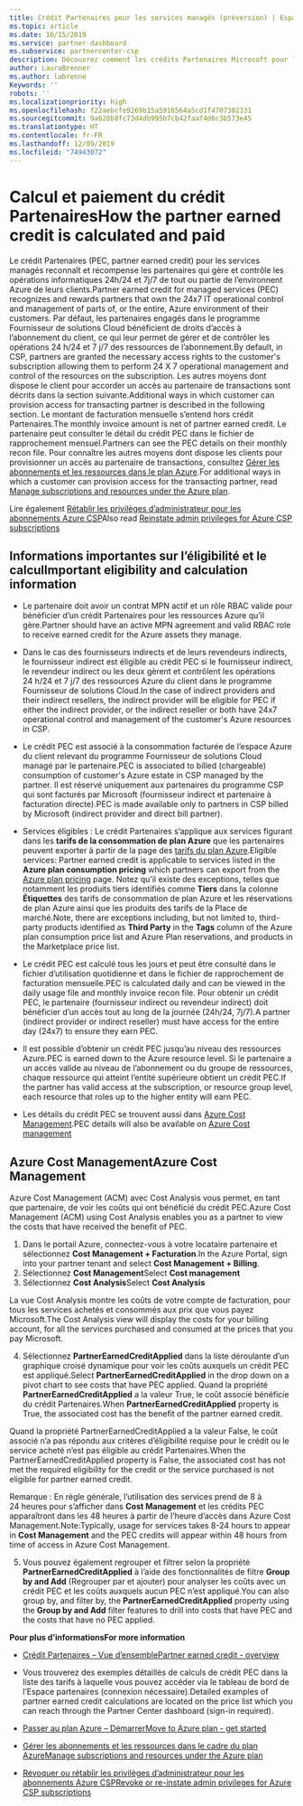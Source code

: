 ```yaml
---
title: Crédit Partenaires pour les services managés (préversion) | Espace partenaires
ms.topic: article
ms.date: 10/15/2019
ms.service: partner-dashboard
ms.subservice: partnercenter-csp
description: Découvrez comment les crédits Partenaires Microsoft pour les services managés sont calculés et payants, et comment vérifier que vous êtes éligible.
author: LauraBrenner
ms.author: labrenne
Keywords: ''
robots: ''
ms.localizationpriority: high
ms.openlocfilehash: f22aebcfe9269b15a5916564a5cd1f4707302331
ms.sourcegitcommit: 9a628b8fc73d4db995b7cb42faaf4d6c3b573e45
ms.translationtype: HT
ms.contentlocale: fr-FR
ms.lasthandoff: 12/09/2019
ms.locfileid: "74943072"
---
```

# <a name="how-the-partner-earned-credit-is-calculated-and-paid"></a><span data-ttu-id="dba7b-103">Calcul et paiement du crédit Partenaires</span><span class="sxs-lookup"><span data-stu-id="dba7b-103">How the partner earned credit is calculated and paid</span></span>

<span data-ttu-id="dba7b-104">Le crédit Partenaires (PEC, partner earned credit) pour les services managés reconnaît et récompense les partenaires qui gère et contrôle les opérations informatiques 24h/24 et 7j/7 de tout ou partie de l’environnent Azure de leurs clients.</span><span class="sxs-lookup"><span data-stu-id="dba7b-104">Partner earned credit for managed services (PEC) recognizes and rewards partners that own the 24x7 IT operational control and management of parts of, or the entire, Azure environment of their customers.</span></span> <span data-ttu-id="dba7b-105">Par défaut, les partenaires engagés dans le programme Fournisseur de solutions Cloud bénéficient de droits d’accès à l’abonnement du client, ce qui leur permet de gérer et de contrôler les opérations 24 h/24 et 7 j/7 des ressources de l’abonnement.</span><span class="sxs-lookup"><span data-stu-id="dba7b-105">By default, in CSP, partners are granted the necessary access rights to the customer's subscription allowing them to perform 24 X 7 operational management and control of the resources on the subscription.</span></span> <span data-ttu-id="dba7b-106">Les autres moyens dont dispose le client pour accorder un accès au partenaire de transactions sont décrits dans la section suivante.</span><span class="sxs-lookup"><span data-stu-id="dba7b-106">Additional ways in which customer can provision access for transacting partner is described in the following section.</span></span> <span data-ttu-id="dba7b-107">Le montant de facturation mensuelle s’entend hors crédit Partenaires.</span><span class="sxs-lookup"><span data-stu-id="dba7b-107">The monthly invoice amount is net of partner earned credit.</span></span> <span data-ttu-id="dba7b-108">Le partenaire peut consulter le détail du crédit PEC dans le fichier de rapprochement mensuel.</span><span class="sxs-lookup"><span data-stu-id="dba7b-108">Partners can see the PEC details on their monthly recon file.</span></span> <span data-ttu-id="dba7b-109">Pour connaître les autres moyens dont dispose les clients pour provisionner un accès au partenaire de transactions, consultez [Gérer les abonnements et les ressources dans le plan Azure](azure-plan-manage.md).</span><span class="sxs-lookup"><span data-stu-id="dba7b-109">For additional ways in which a customer can provision access for the transacting partner, read [Manage subscriptions and resources under the Azure plan](azure-plan-manage.md).</span></span>

<span data-ttu-id="dba7b-110">Lire également [Rétablir les privilèges d’administrateur pour les abonnements Azure CSP](revoke-reinstate-csp.md)</span><span class="sxs-lookup"><span data-stu-id="dba7b-110">Also read [Reinstate admin privileges for Azure CSP subscriptions](revoke-reinstate-csp.md)</span></span>

## <a name="important-eligibility-and-calculation-information"></a><span data-ttu-id="dba7b-111">Informations importantes sur l’éligibilité et le calcul</span><span class="sxs-lookup"><span data-stu-id="dba7b-111">Important eligibility and calculation information</span></span>

- <span data-ttu-id="dba7b-112">Le partenaire doit avoir un contrat MPN actif et un rôle RBAC valide pour bénéficier d’un crédit Partenaires pour les ressources Azure qu’il gère.</span><span class="sxs-lookup"><span data-stu-id="dba7b-112">Partner should have an active MPN agreement and valid RBAC role to receive earned credit for the Azure assets they manage.</span></span> 

- <span data-ttu-id="dba7b-113">Dans le cas des fournisseurs indirects et de leurs revendeurs indirects, le fournisseur indirect est éligible au crédit PEC si le fournisseur indirect, le revendeur indirect ou les deux gèrent et contrôlent les opérations 24 h/24 et 7 j/7 des ressources Azure du client dans le programme Fournisseur de solutions Cloud.</span><span class="sxs-lookup"><span data-stu-id="dba7b-113">In the case of indirect providers and their indirect resellers, the indirect provider will be eligible for PEC if either the indirect provider, or the indirect reseller or both have 24x7 operational control and management of the customer's Azure resources in CSP.</span></span>

- <span data-ttu-id="dba7b-114">Le crédit PEC est associé à la consommation facturée de l’espace Azure du client relevant du programme Fournisseur de solutions Cloud managé par le partenaire.</span><span class="sxs-lookup"><span data-stu-id="dba7b-114">PEC is associated to billed (chargeable) consumption of customer's Azure estate in CSP managed by the partner.</span></span> <span data-ttu-id="dba7b-115">Il est réservé uniquement aux partenaires du programme CSP qui sont facturés par Microsoft (fournisseur indirect et partenaire à facturation directe).</span><span class="sxs-lookup"><span data-stu-id="dba7b-115">PEC is made available only to partners in CSP billed by Microsoft (indirect provider and direct bill partner).</span></span> 

- <span data-ttu-id="dba7b-116">Services éligibles : Le crédit Partenaires s’applique aux services figurant dans les **tarifs de la consommation de plan Azure** que les partenaires peuvent exporter à partir de la page des [tarifs du plan Azure](https://partner.microsoft.com/commerce/sales).</span><span class="sxs-lookup"><span data-stu-id="dba7b-116">Eligible services: Partner earned credit is applicable to services listed in the **Azure plan consumption pricing** which partners can export from the [Azure plan pricing](https://partner.microsoft.com/commerce/sales) page.</span></span> <span data-ttu-id="dba7b-117">Notez qu’il existe des exceptions, telles que notamment les produits tiers identifiés comme **Tiers** dans la colonne **Étiquettes** des tarifs de consommation de plan Azure et les réservations de plan Azure ainsi que les produits des tarifs de la Place de marché.</span><span class="sxs-lookup"><span data-stu-id="dba7b-117">Note, there are exceptions including, but not limited to, third-party products identified as **Third Party** in  the **Tags** column of the Azure plan consumption price list and Azure Plan reservations, and products in the Marketplace price list.</span></span>

- <span data-ttu-id="dba7b-118">Le crédit PEC est calculé tous les jours et peut être consulté dans le fichier d’utilisation quotidienne et dans le fichier de rapprochement de facturation mensuelle.</span><span class="sxs-lookup"><span data-stu-id="dba7b-118">PEC is calculated daily and can be viewed in the daily usage file and monthly invoice recon file.</span></span> <span data-ttu-id="dba7b-119">Pour obtenir un crédit PEC, le partenaire (fournisseur indirect ou revendeur indirect) doit bénéficier d’un accès tout au long de la journée (24h/24, 7j/7).</span><span class="sxs-lookup"><span data-stu-id="dba7b-119">A partner (indirect provider or indirect reseller) must have access for the entire day (24x7) to ensure they earn PEC.</span></span>  

- <span data-ttu-id="dba7b-120">Il est possible d’obtenir un crédit PEC jusqu’au niveau des ressources Azure.</span><span class="sxs-lookup"><span data-stu-id="dba7b-120">PEC is earned down to the Azure resource level.</span></span> <span data-ttu-id="dba7b-121">Si le partenaire a un accès valide au niveau de l’abonnement ou du groupe de ressources, chaque ressource qui atteint l’entité supérieure obtient un crédit PEC.</span><span class="sxs-lookup"><span data-stu-id="dba7b-121">If the partner has valid access at the subscription, or resource group level, each resource that roles up to the higher entity will earn PEC.</span></span>  

- <span data-ttu-id="dba7b-122">Les détails du crédit PEC se trouvent aussi dans [Azure Cost Management](https://go.microsoft.com/fwlink/?linkid=2106482).</span><span class="sxs-lookup"><span data-stu-id="dba7b-122">PEC details will also be available on [Azure Cost management](https://go.microsoft.com/fwlink/?linkid=2106482)</span></span>

## <a name="azure-cost-management"></a><span data-ttu-id="dba7b-123">Azure Cost Management</span><span class="sxs-lookup"><span data-stu-id="dba7b-123">Azure Cost Management</span></span>

 <span data-ttu-id="dba7b-124">Azure Cost Management (ACM) avec Cost Analysis vous permet, en tant que partenaire, de voir les coûts qui ont bénéficié du crédit PEC.</span><span class="sxs-lookup"><span data-stu-id="dba7b-124">Azure Cost Management (ACM) using Cost Analysis enables you as a partner to view the costs that have received the benefit of PEC.</span></span>  

1. <span data-ttu-id="dba7b-125">Dans le portail Azure, connectez-vous à votre locataire partenaire et sélectionnez **Cost Management + Facturation**.</span><span class="sxs-lookup"><span data-stu-id="dba7b-125">In the Azure Portal, sign into your partner tenant and select **Cost Management + Billing**.</span></span>
2.  <span data-ttu-id="dba7b-126">Sélectionnez **Cost Management**</span><span class="sxs-lookup"><span data-stu-id="dba7b-126">Select **Cost management**</span></span>
3.  <span data-ttu-id="dba7b-127">Sélectionnez **Cost Analysis**</span><span class="sxs-lookup"><span data-stu-id="dba7b-127">Select **Cost Analysis**</span></span>

<span data-ttu-id="dba7b-128">La vue Cost Analysis montre les coûts de votre compte de facturation, pour tous les services achetés et consommés aux prix que vous payez Microsoft.</span><span class="sxs-lookup"><span data-stu-id="dba7b-128">The Cost Analysis view will display the costs for your billing account, for all the services purchased and consumed at the prices that you pay Microsoft.</span></span>

4.  <span data-ttu-id="dba7b-129">Sélectionnez **PartnerEarnedCreditApplied** dans la liste déroulante d’un graphique croisé dynamique pour voir les coûts auxquels un crédit PEC est appliqué.</span><span class="sxs-lookup"><span data-stu-id="dba7b-129">Select **PartnerEarnedCreditApplied** in the drop down on a pivot chart to see costs that have PEC applied.</span></span> <span data-ttu-id="dba7b-130">Quand la propriété **PartnerEarnedCreditApplied** a la valeur True, le coût associé bénéficie du crédit Partenaires.</span><span class="sxs-lookup"><span data-stu-id="dba7b-130">When **PartnerEarnedCreditApplied** property is True, the associated cost has the benefit of the partner earned credit.</span></span> 

<span data-ttu-id="dba7b-131">Quand la propriété PartnerEarnedCreditApplied a la valeur False, le coût associé n’a pas répondu aux critères d’éligibilité requise pour le crédit ou le service acheté n’est pas éligible au crédit Partenaires.</span><span class="sxs-lookup"><span data-stu-id="dba7b-131">When the PartnerEarnedCreditApplied property is False, the associated cost has not met the required eligibility for the credit or the service purchased is not eligible for partner earned credit.</span></span>

<span data-ttu-id="dba7b-132">Remarque : En règle générale, l’utilisation des services prend de 8 à 24 heures pour s’afficher dans **Cost Management** et les crédits PEC apparaîtront dans les 48 heures à partir de l’heure d’accès dans Azure Cost Management.</span><span class="sxs-lookup"><span data-stu-id="dba7b-132">Note:Typically, usage for services takes 8-24 hours to appear in **Cost Management** and the PEC credits will appear within 48 hours from time of access in Azure Cost Management.</span></span>

5. <span data-ttu-id="dba7b-133">Vous pouvez également regrouper et filtrer selon la propriété **PartnerEarnedCreditApplied** à l’aide des fonctionnalités de filtre **Group by and Add** (Regrouper par et ajouter) pour analyser les coûts avec un crédit PEC et les coûts auxquels aucun PEC n’est appliqué.</span><span class="sxs-lookup"><span data-stu-id="dba7b-133">You can also group by, and filter by, the **PartnerEarnedCreditApplied** property using the **Group by and Add** filter features to drill into costs that have PEC and the costs that have no PEC applied.</span></span>

 <span data-ttu-id="dba7b-134">**Pour plus d’informations**</span><span class="sxs-lookup"><span data-stu-id="dba7b-134">**For more information**</span></span>

- [<span data-ttu-id="dba7b-135">Crédit Partenaires – Vue d’ensemble</span><span class="sxs-lookup"><span data-stu-id="dba7b-135">Partner earned credit - overview</span></span>](partner-earned-credit.md)

- <span data-ttu-id="dba7b-136">Vous trouverez des exemples détaillés de calculs de crédit PEC dans la liste des tarifs à laquelle vous pouvez accéder via le tableau de bord de l’Espace partenaires (connexion nécessaire).</span><span class="sxs-lookup"><span data-stu-id="dba7b-136">Detailed examples of partner earned credit calculations are located on the price list which you can reach through the Partner Center dashboard (sign-in required).</span></span>

- [<span data-ttu-id="dba7b-137">Passer au plan Azure – Démarrer</span><span class="sxs-lookup"><span data-stu-id="dba7b-137">Move to Azure plan - get started</span></span>](azure-plan-get-started.md)

- [<span data-ttu-id="dba7b-138">Gérer les abonnements et les ressources dans le cadre du plan Azure</span><span class="sxs-lookup"><span data-stu-id="dba7b-138">Manage subscriptions and resources under the Azure plan</span></span>](azure-plan-manage.md)

- [<span data-ttu-id="dba7b-139">Révoquer ou rétablir les privilèges d’administrateur pour les abonnements Azure CSP</span><span class="sxs-lookup"><span data-stu-id="dba7b-139">Revoke or re-instate admin privileges for Azure CSP subscriptions  </span></span>](revoke-reinstate-csp.md)

